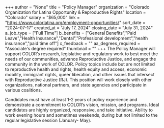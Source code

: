 +++
author = "None"
title = "Policy Manager"
organization = "Colorado Organization for Latina Opportunity & Reproductive Rights"
location = "Colorado"
salary = "$65,000"
link = "https://www.colorlatina.org/employment-opportunities/"
sort_date = "2024-07-17"
created_at = "July 17, 2024"
closing_date = "July 31, 2024"
a_job_type = ["Full Time"]
b_benefits = ["General Benefits","Paid Leave","Health Insurance","Dental","Professional development","health insurance","paid time off"]
c_feedback = ""
aa_degrees_required = "Associate's degree required"
thumbnail = ""
+++
The Policy Manager will support COLOR’s research, legislative and regulatory work to best meet the needs of our communities, advance Reproductive Justice, and engage the community in the work of COLOR. Policy topics include but are not limited to reproductive health and rights, health equity and access, economic mobility, immigrant rights, queer liberation, and other issues that intersect with Reproductive Justice (RJ). This position will work closely with other organizations, national partners, and state agencies and participate in various coalitions. 

Candidates must have at least 1-2 years of policy experience and demonstrate a commitment to COLOR’s vision, mission, and programs. Ideal candidates are highly organized, responsive, and take initiative. Ability to work evening hours and sometimes weekends, during but not limited to the regular legislative session (January- May).